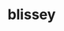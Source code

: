 ---
id: 242
title: blissey
types: [normal]
image: https://raw.githubusercontent.com/PokeAPI/sprites/master/sprites/pokemon/242.png
---